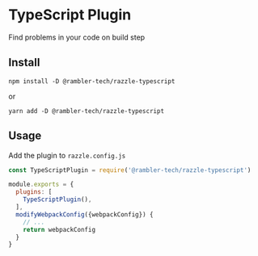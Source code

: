 # TypeScript Plugin

Find problems in your code on build step

## Install

```
npm install -D @rambler-tech/razzle-typescript
```

or

```
yarn add -D @rambler-tech/razzle-typescript
```

## Usage

Add the plugin to `razzle.config.js`

```js
const TypeScriptPlugin = require('@rambler-tech/razzle-typescript')

module.exports = {
  plugins: [
    TypeScriptPlugin(),
  ],
  modifyWebpackConfig({webpackConfig}) {
    // ...
    return webpackConfig
  }
}
```
